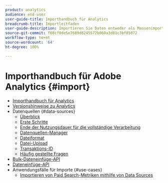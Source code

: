 ```yaml
---
product: analytics
audience: end-user
user-guide-title: Importhandbuch für Analytics
breadcrumb-title: Importleitfaden
user-guide-description: Importieren Sie Daten entweder als Massenimport oder in Echtzeit von externen Quellen nach Adobe Analytics.
source-git-commit: f68cf0de5e7689d8245572b060a3d81c3bf85072
workflow-type: tm+mt
source-wordcount: '64'
ht-degree: 100%

---
```



# Importhandbuch für Adobe Analytics {#import}

+ [Importhandbuch für Analytics](home.md)
+ [Versionshinweise zu Analytics](https://experienceleague.adobe.com/docs/analytics/release-notes/latest.html?lang=de)
+ Datenquellen {#data-sources}
   + [Überblick](data-sources/overview.md)
   + [Erste Schritte](data-sources/getting-started.md)
   + [Ende der Nutzungsdauer für die vollständige Verarbeitung](data-sources/full-processing-eol.md)
   + [Datenquellen-Manager](data-sources/manage.md)
   + [Dateiformat](data-sources/file-format.md)
   + [Datei-Upload](data-sources/file-upload.md)
   + [Transaktions-ID](data-sources/transactionid.md)
   + [Häufig gestellte Fragen](data-sources/faq.md)
+ [Bulk-Dateneinfüge-API](bulk-data-insertion-api/bulk-data-insert.md)
+ [Dateneinfüge-API](c-data-insertion-api/c-data-insertion-api.md)
+ Anwendungsfälle für Importe {#use-cases}
   + [Importieren von Paid Search-Metriken mithilfe von Data Sources](use-cases/paid-search-metrics.md)
